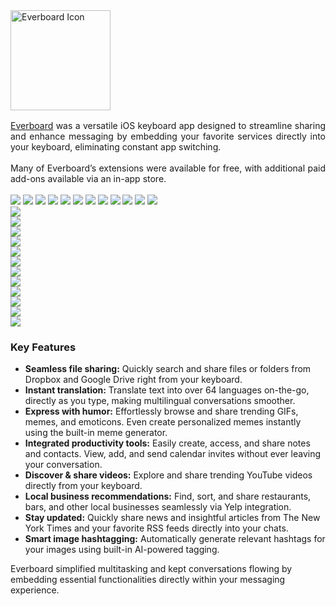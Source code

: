 <div class="multicol-md">

  <div class="multicol-md-text">
    <img src="img/everboard_icon.svg" alt="Everboard Icon" style="width: 160px; display: block; margin-top: 0; margin-bottom: 1rem;">
    <p style="margin: 0; padding: 0; text-align: justify;">
      <a href="https://web.archive.org/web/20211202151652/http://everboard.io">Everboard</a> was a versatile iOS keyboard app designed to streamline sharing and enhance messaging by embedding your favorite services directly into your keyboard, eliminating constant app switching.<br><br>
      Many of Everboard’s extensions were available for free, with additional paid add-ons available via an in-app store.<br><br>
    </p>
  </div>

  <div class="multicol-md-figure">
    <div class="header_carrousel">
      <div class="c_iphone">
        <div class="iphone_screen">
          <div class="screen_wrapper">
            <img src="img/everboard-carousel/screenshots/Calendar.jpg" data-icon="1">
            <img src="img/everboard-carousel/screenshots/Contact.jpg" data-icon="2">
            <img src="img/everboard-carousel/screenshots/Dropbox.jpg" data-icon="3">
            <img src="img/everboard-carousel/screenshots/Gif.jpg" data-icon="4">
            <img src="img/everboard-carousel/screenshots/Google-drive.jpg" data-icon="5">
            <img src="img/everboard-carousel/screenshots/Hashtag.jpg" data-icon="6">
            <img src="img/everboard-carousel/screenshots/Meme-generator.jpg" data-icon="7">
            <img src="img/everboard-carousel/screenshots/New-york-times.jpg" data-icon="8">
            <img src="img/everboard-carousel/screenshots/Reminder.jpg" data-icon="9">
            <img src="img/everboard-carousel/screenshots/Translator.jpg" data-icon="10">
            <img src="img/everboard-carousel/screenshots/Yelp.jpg" data-icon="11">
            <img src="img/everboard-carousel/screenshots/Youtube.jpg" data-icon="12">
          </div>
        </div>
      </div>
      <div class="c_icons">
        <div class="icon_wrapper">
          <div class="icon"><img src="img/everboard-carousel/app-icons/Calendar.jpg"></div>
          <div class="icon"><img src="img/everboard-carousel/app-icons/Contact.jpg"></div>
          <div class="icon"><img src="img/everboard-carousel/app-icons/Dropbox.jpg"></div>
          <div class="icon"><img src="img/everboard-carousel/app-icons/Gif.jpg"></div>
          <div class="icon"><img src="img/everboard-carousel/app-icons/Google-drive.jpg"></div>
          <div class="icon"><img src="img/everboard-carousel/app-icons/Hashtag.jpg"></div>
          <div class="icon"><img src="img/everboard-carousel/app-icons/Meme-generator.jpg"></div>
          <div class="icon"><img src="img/everboard-carousel/app-icons/New-york-times.jpg"></div>
          <div class="icon"><img src="img/everboard-carousel/app-icons/Reminder.jpg"></div>
          <div class="icon"><img src="img/everboard-carousel/app-icons/Translator.jpg"></div>
          <div class="icon"><img src="img/everboard-carousel/app-icons/Yelp.jpg"></div>
          <div class="icon"><img src="img/everboard-carousel/app-icons/Youtube.jpg"></div>
        </div>
      </div>
    </div>
  </div>

</div>

### Key Features
- **Seamless file sharing:** Quickly search and share files or folders from Dropbox and Google Drive right from your keyboard.
- **Instant translation:** Translate text into over 64 languages on-the-go, directly as you type, making multilingual conversations smoother.
- **Express with humor:** Effortlessly browse and share trending GIFs, memes, and emoticons. Even create personalized memes instantly using the built-in meme generator.
- **Integrated productivity tools:** Easily create, access, and share notes and contacts. View, add, and send calendar invites without ever leaving your conversation.
- **Discover & share videos:** Explore and share trending YouTube videos directly from your keyboard.
- **Local business recommendations:** Find, sort, and share restaurants, bars, and other local businesses seamlessly via Yelp integration.
- **Stay updated:** Quickly share news and insightful articles from The New York Times and your favorite RSS feeds directly into your chats.
- **Smart image hashtagging:** Automatically generate relevant hashtags for your images using built-in AI-powered tagging.

Everboard simplified multitasking and kept conversations flowing by embedding essential functionalities directly within your messaging experience.